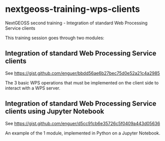 # nextgeoss-training-wps-clients
NextGEOSS second training - Integration of standard Web Processing Service clients

This training session goes through two modules:

## Integration of standard Web Processing Service clients

See https://gist.github.com/enguer/bbdd56ae6b27bec75d0e52a21c4a2985

The 3 basic WPS operations that must be implemented on the client side to interact with a WPS server.

## Integration of standard Web Processing Service clients using Jupyter Notebook

See https://gist.github.com/enguer/d5cc91cb6e35726c5f0409a443d05636

An example of the 1 module, implemented in Python on a Jupyter Notebook.
